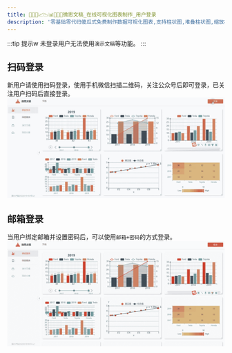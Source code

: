 ```yaml
---
title: 🥉🥇🥈📈📉📊🧡💛💚微思文稿_在线可视化图表制作_用户登录
description: '零基础零代码傻瓜式免费制作数据可视化图表,支持柱状图,堆叠柱状图,缩放柱状图,折线图,柱状图,饼图,地图,雷达图,桑基图,统计图表'
---
```


:::tip 提示w
未登录用户无法使用`演示文稿`等功能。
:::

## 扫码登录
新用户请使用扫码登录，使用手机微信扫描二维码，关注公众号后即可登录，已关注用户扫码后直接登录。
![扫码登录](./image/vslide-login-qrcode.gif)

## 邮箱登录
当用户绑定邮箱并设置密码后，可以使用`邮箱+密码`的方式登录。
![邮箱登录](./image/vslide-login-email.gif)